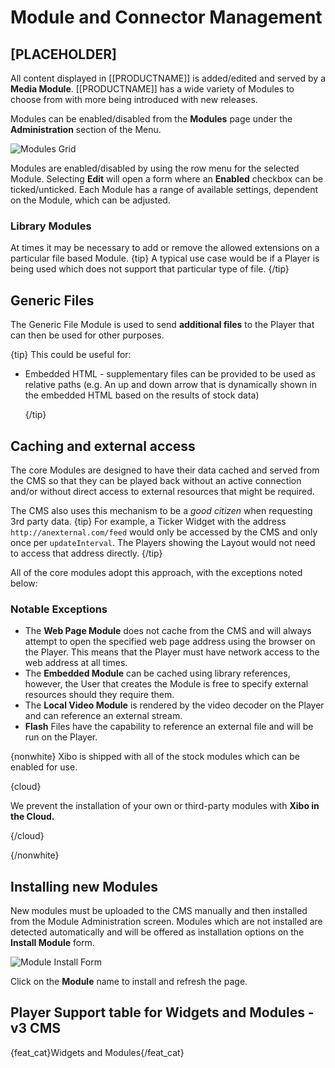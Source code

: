 <!--toc=widgets-->
# Module and Connector Management

## [PLACEHOLDER]

All content displayed in [[PRODUCTNAME]] is added/edited and served by a **Media Module**. [[PRODUCTNAME]] has a wide variety of Modules to choose from with more being introduced with new releases.

Modules can be enabled/disabled from the **Modules** page under the **Administration** section of the Menu.

![Modules Grid](img/media_modules_grid.png)

Modules are enabled/disabled by using the row menu for the selected Module. Selecting **Edit** will open a form where an **Enabled** checkbox can be ticked/unticked. Each Module has a range of available settings, dependent on the Module, which can be adjusted.

### Library Modules

At times it may be necessary to add or remove the allowed extensions on a particular file based Module. 
{tip}
A typical use case would be if a Player is being used which does not support that particular type of file.
{/tip}

## Generic Files

The Generic File Module is used to send **additional files** to the Player that can then be used for other purposes. 

{tip}
This could be useful for:

- Embedded HTML - supplementary files can be provided to be used as relative paths (e.g. An up and down arrow that is dynamically shown in the embedded HTML based on the results of stock data)

  {/tip}

## Caching and external access

The core Modules are designed to have their data cached and served from the CMS so that they can be played back without an active connection and/or without direct access to external resources that might be required.

The CMS also uses this mechanism to be a _good citizen_ when requesting 3rd party data.
{tip}
For example, a Ticker Widget with the address `http://anexternal.com/feed` would only be accessed by the CMS and only once per `updateInterval`. The Players showing the Layout would not need to access that address directly.
{/tip}

All of the core modules adopt this approach, with the exceptions noted below:

### Notable Exceptions

- The **Web Page Module** does not cache from the CMS and will always attempt to open the specified web page address using the browser on the Player. This means that the Player must have network access to the web address at all times.
- The **Embedded Module** can be cached using library references, however, the User that creates the Module is free to specify external resources should they require them.
- The **Local Video Module** is rendered by the video decoder on the Player and can reference an external stream.
- **Flash** Files have the capability to reference an external file and will be run on the Player.

{nonwhite}
Xibo is shipped with all of the stock modules which can be enabled for use. 

{cloud}

We prevent the installation of your own or third-party modules with **Xibo in the Cloud.**

{/cloud}

{/nonwhite}

## Installing new Modules

New modules must be uploaded to the CMS manually and then installed from the Module Administration screen. Modules which are not installed are detected automatically and will be offered as installation options on the **Install Module** form. 



![Module Install Form](img/media_module_admin_install_form.png)



Click on the **Module** name to install and refresh the page.

## Player Support table for Widgets and Modules - v3 CMS

{feat_cat}Widgets and Modules{/feat_cat}